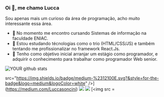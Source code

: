 ### Oi 👋, me chamo Lucca
Sou apenas mais um curioso da área de programação, acho muito interessante essa área.
- 🔭 No momento me encontro cursando Sistemas de informação na faculdade ENIAC.
- 🌱 Estou estudando técnologias como o trio (HTML/CSS/JS) e também tentando me profissionalizar no framework React.Js.
- 🤝 Tenho como objetivo inicial arranjar um estágio como programador, e adquirir o conhecimento para trabalhar como programador Web senior.

![YOUR github stats](https://github-readme-stats.vercel.app/api?username=Luccasoncini)

src="https://img.shields.io/badge/medium-%2312100E.svg?&style=for-the-badge&logo=medium&logoColor=white" />](https://medium.com/Luccasoncini)  [<img src="https://img.shields.io/badge/linkedin-%230077B5.svg?&style=for-the-badge&logo=linkedin&logoColor=white" />](https://www.linkedin.com/in/Luccasoncini/) [<img src = "https://img.shields.io/badge/instagram-%23E4405F.svg?&style=for-the-badge&logo=instagram&logoColor=white">](https://www.instagram.com/Luccasoncini/) [<img src = 
